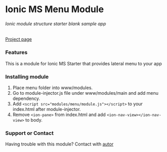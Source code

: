 # Ionic MS Menu Module
###### Ionic module structure starter blank sample app
[Project page](http://dabitng.github.io/ionic-ms-starter/)

### Features
This is a module for Ionic MS Starter that provides lateral menu to your app

### Installing module
1. Place menu folder into www/modules.
2. Go to module-injector.js file under www/modules/main and add menu dependency.
3. Add `<script src="modules/menu/module.js"></script>` to your index.html after module-injector.
4. Remove `<ion-pane>` from index.html and add `<ion-nav-view></ion-nav-view>` to body.

### Support or Contact
Having trouble with this module? Contact with [autor](https://github.com/DabitNG)



